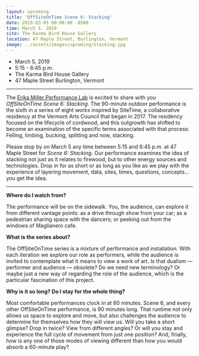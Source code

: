 ```yaml
---
layout: upcoming
title: 'OffSiteOnTime Scene 6: Stacking'
date: 2019-03-05 00:00:00 -0500
time: March 5, 2019
site: The Karma Bird House Gallery
location: 47 Maple Street, Burlington, Vermont
image: ../assets/images/upcoming/stacking.jpg
---
```

<ul>
    <li>March 5, 2019</li>
    <li>5:15 - 6:45 p.m.</li>
    <li>The Karma Bird House Gallery</li>
    <li>47 Maple Street Burlington, Vermont</li>
</ul>
<hr>
<p>The <a href="https://www.instagram.com/erikamillerlab/" target="_blank">Erika Miller Performance Lab</a> is excited to share with you <i>OffSiteOnTime Scene 6:
        Stacking</i>. The 90-minute outdoor performance is the sixth in a series of eight works inspired by
    SiteTime, a collaborative residency at the Vermont Arts Council that began in 2017. The
    residency focused on the lifecycle of cordwood, and this outgrowth has shifted to become an
    examination of the specific terms associated with that process: Felling, limbing, bucking, splitting
    and now, stacking.</p>
<p>Please stop by on March 5 any time between 5:15 and 6:45 p.m. at 47 Maple Street for <i>Scene
        6: Stacking</i>. Our performance examines the idea of stacking not just as it relates to firewood,
    but to other energy sources and technologies. Drop in for as short or as long as you like as we
    play with the experience of layering movement, data, sites, times, questions, concepts…you get
    the idea.</p>
<hr>
<p><b>Where do I watch from?</b></p>
<p>The performance will be on the sidewalk. You, the audience, can explore it from different
    vantage points: as a drive through show from your car; as a pedestrian sharing space with the
    dancers; or peeking out from the windows of Maglianero cafe.</p>
<p><b>What is the series about?</b></p>
<p>The OffSiteOnTime series is a mixture of performance and installation. With each iteration we
    explore our role as performers, while the audience is invited to contemplate what it means to
    view a work of art. Is that dualism — performer and audience — obsolete? Do we need new
    terminology? Or maybe just a new way of regarding the role of the audience, which is the
    particular fascination of this project.</p>
<p><b>Why is it so long? Do I stay for the whole thing?</b></p>
<p>Most comfortable performances clock in at 60 minutes. Scene 6, and every other OffSiteOnTime
    performance, is 90 minutes long. That runtime not only allows us space to explore and move,
    but also challenges the audience to determine for themselves how they will view us. Will you
    take a short glimpse? Drop in twice? View from different angles? Or will you stay and
    experience the full cycle of movement from just one position? And, finally, how is any one of
    those modes of viewing different than how you would absorb a 60-minute play?</p>
